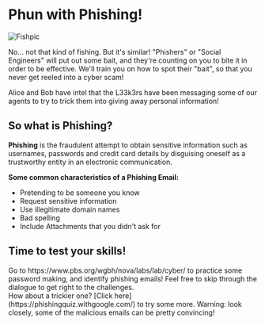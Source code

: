 <h1> Phun with Phishing! </h1>

<img alt="Fishpic" src="https://images.unsplash.com/photo-1583393577757-4cd3df9e6720?ixlib=rb-1.2.1&ixid=eyJhcHBfaWQiOjEyMDd9&auto=format&fit=crop&w=600&q=60"
         >

No... not that kind of fishing. But it's similar! "Phishers" or "Social Engineers" will put out some bait, and they're counting on you to bite it in order to be effective. We'll train you on how to spot their "bait", so that you never get reeled into a cyber scam!

Alice and Bob have intel that the L33k3rs have been messaging some of our agents to try to trick them into giving away personal information! 

<h2> So what is Phishing? </h2>

<b>Phishing</b> is the fraudulent attempt to obtain sensitive information such as usernames, passwords and credit card details by disguising oneself as a trustworthy entity in an electronic communication. 

<b>Some common characteristics of a Phishing Email:</b>
<ul>
  <li> Pretending to be someone you know </li>
  <li> Request sensitive information </li>
  <li> Use illegitimate domain names </li>
  <li> Bad spelling </li>
  <li> Include Attachments that you didn't ask for </li>
  </ul>
  
<h2>Time to test your skills!</h2>
Go to https://www.pbs.org/wgbh/nova/labs/lab/cyber/ to practice some password making, and identify phishing emails! Feel free to skip through the dialogue to get right to the challenges.
<br>
How about a trickier one? [Click here](https://phishingquiz.withgoogle.com/) to try some more. Warning: look closely, some of the malicious emails can be pretty convincing!
